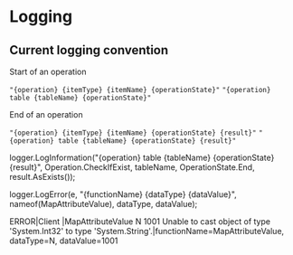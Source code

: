 # Logging

## Current logging convention

Start of an operation

`"{operation} {itemType} {itemName} {operationState}"`
`"{operation} table {tableName} {operationState}"`

End of an operation

`"{operation} {itemType} {itemName} {operationState} {result}"`
`"{operation} table {tableName} {operationState} {result}"`

logger.LogInformation("{operation} table {tableName} {operationState} {result}", Operation.CheckIfExist, tableName, OperationState.End, result.AsExists());

logger.LogError(e, "{functionName} {dataType} {dataValue}", nameof(MapAttributeValue), dataType, dataValue);

ERROR|Client  |MapAttributeValue N 1001 Unable to cast object of type 'System.Int32' to type 'System.String'.|functionName=MapAttributeValue, dataType=N, dataValue=1001